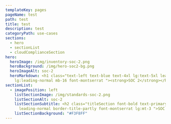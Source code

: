 ```yaml
---
templateKey: pages
pageName: test
path: test
title: test
description: test
categoryPath: use-cases
sections:
  - hero
  - sectionList
  - cloudComplianceSection
hero:
  heroImage: /img/inventory-soc-2.png
  heroBackground: /img/hero-soc2-bg.png
  heroImageAlt: soc-2
  heroMarkdown: <h1 class="text-left text-blue text-4xl lg:text-5xl leading-normal
    lg:leading-normal mb-16 font-montserrat "><strong>SOC 2</strong></h1>
sectionList:
  - imagePosition: left
    listSectionImage: /img/standards-soc-2.png
    listSectionAlt: soc-2
    listSectionSubtitle: <h2 class="titleSection font-bold text-primary
      leading-normal border-title-partly font-montserrat lg:mt-3 ">SOC 2</h2>
    listSectionBackground: "#F3F8FF"
---
```

